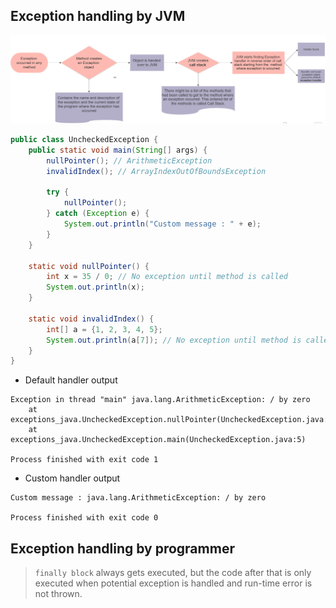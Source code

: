 ## Exception handling by JVM

![](.ExceptionHandling_images/27ea0b60.png)

```java
public class UncheckedException {
    public static void main(String[] args) {
        nullPointer(); // ArithmeticException
        invalidIndex(); // ArrayIndexOutOfBoundsException

        try {
            nullPointer();
        } catch (Exception e) {
            System.out.println("Custom message : " + e);
        }
    }

    static void nullPointer() {
        int x = 35 / 0; // No exception until method is called
        System.out.println(x);
    }

    static void invalidIndex() {
        int[] a = {1, 2, 3, 4, 5};
        System.out.println(a[7]); // No exception until method is called
    }
}
```

- Default handler output

```
Exception in thread "main" java.lang.ArithmeticException: / by zero
	at exceptions_java.UncheckedException.nullPointer(UncheckedException.java:16)
	at exceptions_java.UncheckedException.main(UncheckedException.java:5)

Process finished with exit code 1
```

- Custom handler output

```
Custom message : java.lang.ArithmeticException: / by zero

Process finished with exit code 0
```

## Exception handling by programmer

> `finally block` always gets executed, but the code after that is only executed when potential exception is handled and
> run-time error is not thrown.





